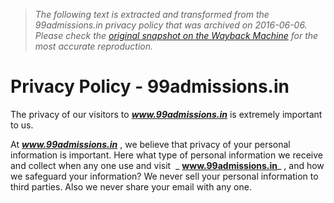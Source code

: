 > *The following text is extracted and transformed from the 99admissions.in privacy policy that was archived on 2016-06-06. Please check the [original snapshot on the Wayback Machine](https://web.archive.org/web/20160606230720id_/http%3A//www.99admissions.in/privacy-policy) for the most accurate reproduction.*

# Privacy Policy - 99admissions.in

The privacy of our visitors to _**www.99admissions.in**_ is extremely important to us.

At _**www.99admissions.in**_ , we believe that privacy of your personal information is important. Here what type of personal information we receive and collect when any one use and visit  _ **www.99admissions.in**_ , and how we safeguard your information? We never sell your personal information to third parties. Also we never share your email with any one.
